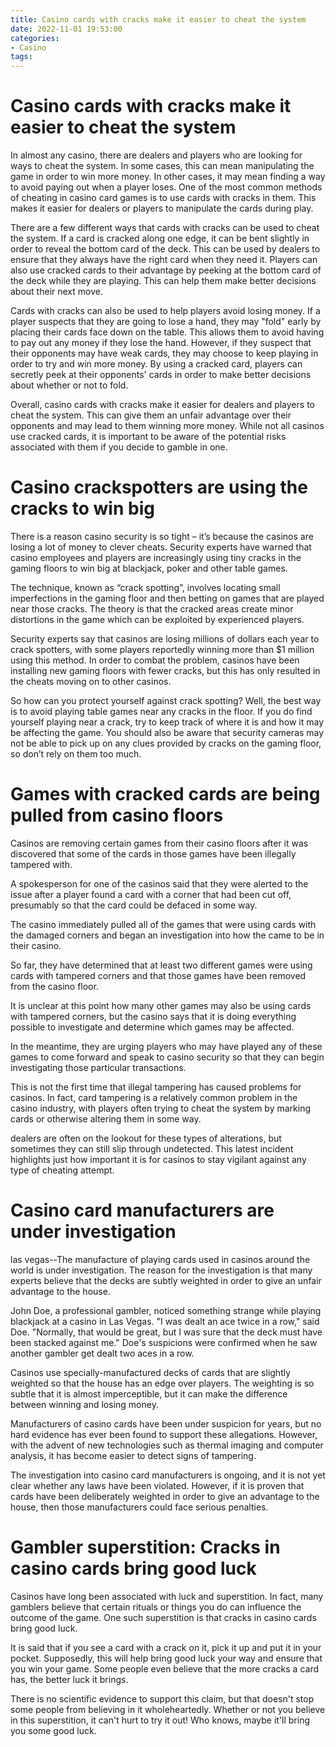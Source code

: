 ```yaml
---
title: Casino cards with cracks make it easier to cheat the system
date: 2022-11-01 19:53:00
categories:
- Casino
tags:
---
```



#  Casino cards with cracks make it easier to cheat the system

In almost any casino, there are dealers and players who are looking for ways to cheat the system. In some cases, this can mean manipulating the game in order to win more money. In other cases, it may mean finding a way to avoid paying out when a player loses. One of the most common methods of cheating in casino card games is to use cards with cracks in them. This makes it easier for dealers or players to manipulate the cards during play.

There are a few different ways that cards with cracks can be used to cheat the system. If a card is cracked along one edge, it can be bent slightly in order to reveal the bottom card of the deck. This can be used by dealers to ensure that they always have the right card when they need it. Players can also use cracked cards to their advantage by peeking at the bottom card of the deck while they are playing. This can help them make better decisions about their next move.

Cards with cracks can also be used to help players avoid losing money. If a player suspects that they are going to lose a hand, they may "fold" early by placing their cards face down on the table. This allows them to avoid having to pay out any money if they lose the hand. However, if they suspect that their opponents may have weak cards, they may choose to keep playing in order to try and win more money. By using a cracked card, players can secretly peek at their opponents' cards in order to make better decisions about whether or not to fold.

Overall, casino cards with cracks make it easier for dealers and players to cheat the system. This can give them an unfair advantage over their opponents and may lead to them winning more money. While not all casinos use cracked cards, it is important to be aware of the potential risks associated with them if you decide to gamble in one.

#  Casino crackspotters are using the cracks to win big

There is a reason casino security is so tight – it’s because the casinos are losing a lot of money to clever cheats. Security experts have warned that casino employees and players are increasingly using tiny cracks in the gaming floors to win big at blackjack, poker and other table games.

The technique, known as “crack spotting”, involves locating small imperfections in the gaming floor and then betting on games that are played near those cracks. The theory is that the cracked areas create minor distortions in the game which can be exploited by experienced players.

Security experts say that casinos are losing millions of dollars each year to crack spotters, with some players reportedly winning more than $1 million using this method. In order to combat the problem, casinos have been installing new gaming floors with fewer cracks, but this has only resulted in the cheats moving on to other casinos.

So how can you protect yourself against crack spotting? Well, the best way is to avoid playing table games near any cracks in the floor. If you do find yourself playing near a crack, try to keep track of where it is and how it may be affecting the game. You should also be aware that security cameras may not be able to pick up on any clues provided by cracks on the gaming floor, so don’t rely on them too much.

#  Games with cracked cards are being pulled from casino floors

Casinos are removing certain games from their casino floors after it was discovered that some of the cards in those games have been illegally tampered with.

A spokesperson for one of the casinos said that they were alerted to the issue after a player found a card with a corner that had been cut off, presumably so that the card could be defaced in some way.

The casino immediately pulled all of the games that were using cards with the damaged corners and began an investigation into how the came to be in their casino.

So far, they have determined that at least two different games were using cards with tampered corners and that those games have been removed from the casino floor.

It is unclear at this point how many other games may also be using cards with tampered corners, but the casino says that it is doing everything possible to investigate and determine which games may be affected.

In the meantime, they are urging players who may have played any of these games to come forward and speak to casino security so that they can begin investigating those particular transactions.

This is not the first time that illegal tampering has caused problems for casinos. In fact, card tampering is a relatively common problem in the casino industry, with players often trying to cheat the system by marking cards or otherwise altering them in some way.

 dealers are often on the lookout for these types of alterations, but sometimes they can still slip through undetected. This latest incident highlights just how important it is for casinos to stay vigilant against any type of cheating attempt.

#  Casino card manufacturers are under investigation

 las vegas--The manufacture of playing cards used in casinos around the world is under investigation. The reason for the investigation is that many experts believe that the decks are subtly weighted in order to give an unfair advantage to the house.

John Doe, a professional gambler, noticed something strange while playing blackjack at a casino in Las Vegas. "I was dealt an ace twice in a row," said Doe. "Normally, that would be great, but I was sure that the deck must have been stacked against me." Doe's suspicions were confirmed when he saw another gambler get dealt two aces in a row.

Casinos use specially-manufactured decks of cards that are slightly weighted so that the house has an edge over players. The weighting is so subtle that it is almost imperceptible, but it can make the difference between winning and losing money.

Manufacturers of casino cards have been under suspicion for years, but no hard evidence has ever been found to support these allegations. However, with the advent of new technologies such as thermal imaging and computer analysis, it has become easier to detect signs of tampering.

The investigation into casino card manufacturers is ongoing, and it is not yet clear whether any laws have been violated. However, if it is proven that cards have been deliberately weighted in order to give an advantage to the house, then those manufacturers could face serious penalties.

#  Gambler superstition: Cracks in casino cards bring good luck

Casinos have long been associated with luck and superstition. In fact, many gamblers believe that certain rituals or things you do can influence the outcome of the game. One such superstition is that cracks in casino cards bring good luck.

It is said that if you see a card with a crack on it, pick it up and put it in your pocket. Supposedly, this will help bring good luck your way and ensure that you win your game. Some people even believe that the more cracks a card has, the better luck it brings.

There is no scientific evidence to support this claim, but that doesn't stop some people from believing in it wholeheartedly. Whether or not you believe in this superstition, it can't hurt to try it out! Who knows, maybe it'll bring you some good luck.